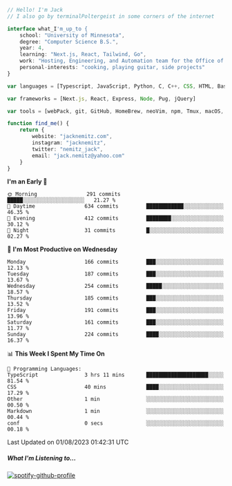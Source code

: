 ```typescript
// Hello! I'm Jack
// I also go by terminalPoltergeist in some corners of the internet

interface what_I'm_up_to {
    school: "University of Minnesota",
    degree: "Computer Science B.S.",
    year: 4,
    learning: "Next.js, React, Tailwind, Go",
    work: "Hosting, Engineering, and Automation team for the Office of Information Technology at UMN",
    personal-interests: "cooking, playing guitar, side projects"
}

var languages = [Typescript, JavaScript, Python, C, C++, CSS, HTML, Bash, VimScript]

var frameworks = [Next.js, React, Express, Node, Pug, jQuery]

var tools = [webPack, git, GitHub, HomeBrew, neoVim, npm, Tmux, macOS, Ubuntu, Docker, Nginx, Cloudflare, DigitalOcean]

function find_me() {
    return {
        website: "jacknemitz.com",
        instagram: "jacknemitz",
        twitter: "nemitz_jack",
        email: "jack.nemitz@yahoo.com"
    }
}
```

<!--START_SECTION:waka-->
**I'm an Early 🐤** 

```text
🌞 Morning                291 commits         █████░░░░░░░░░░░░░░░░░░░░   21.27 % 
🌆 Daytime                634 commits         ████████████░░░░░░░░░░░░░   46.35 % 
🌃 Evening                412 commits         ████████░░░░░░░░░░░░░░░░░   30.12 % 
🌙 Night                  31 commits          █░░░░░░░░░░░░░░░░░░░░░░░░   02.27 % 
```
📅 **I'm Most Productive on Wednesday** 

```text
Monday                   166 commits         ███░░░░░░░░░░░░░░░░░░░░░░   12.13 % 
Tuesday                  187 commits         ███░░░░░░░░░░░░░░░░░░░░░░   13.67 % 
Wednesday                254 commits         █████░░░░░░░░░░░░░░░░░░░░   18.57 % 
Thursday                 185 commits         ███░░░░░░░░░░░░░░░░░░░░░░   13.52 % 
Friday                   191 commits         ███░░░░░░░░░░░░░░░░░░░░░░   13.96 % 
Saturday                 161 commits         ███░░░░░░░░░░░░░░░░░░░░░░   11.77 % 
Sunday                   224 commits         ████░░░░░░░░░░░░░░░░░░░░░   16.37 % 
```


📊 **This Week I Spent My Time On** 

```text
💬 Programming Languages: 
TypeScript               3 hrs 11 mins       ████████████████████░░░░░   81.54 % 
CSS                      40 mins             ████░░░░░░░░░░░░░░░░░░░░░   17.29 % 
Other                    1 min               ░░░░░░░░░░░░░░░░░░░░░░░░░   00.50 % 
Markdown                 1 min               ░░░░░░░░░░░░░░░░░░░░░░░░░   00.44 % 
conf                     0 secs              ░░░░░░░░░░░░░░░░░░░░░░░░░   00.18 % 
```


 Last Updated on 01/08/2023 01:42:31 UTC
<!--END_SECTION:waka-->

##### What I'm Listening to...

[![spotify-github-profile](https://spotify-github-profile.vercel.app/api/view?uid=jack.nemitz&cover_image=true&show_offline=true&bar_color=53b14f&bar_color_cover=false&background_color=121212FF)](https://spotify-github-profile.vercel.app/api/view?uid=jack.nemitz&redirect=true)

